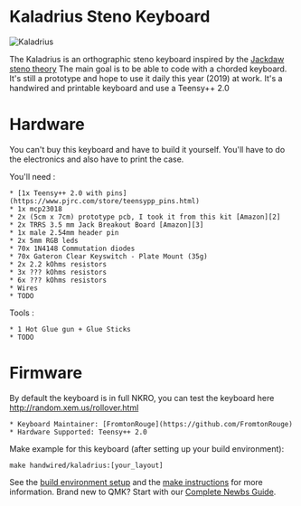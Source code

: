 # Kaladrius Steno Keyboard

![Kaladrius](https://i.imgur.com/hgo1kl6.jpg)

The Kaladrius is an orthographic steno keyboard inspired by the [Jackdaw steno theory](https://sites.google.com/site/ploverdoc/jackdaw)
The main goal is to be able to code with a chorded keyboard. It's still a prototype and hope to use it daily this year (2019) at work.
It's a handwired and printable keyboard and use a Teensy++ 2.0

# Hardware

You can't buy this keyboard and have to build it yourself. You'll have to do the electronics and also have to print the case.

You'll need :

    * [1x Teensy++ 2.0 with pins](https://www.pjrc.com/store/teensypp_pins.html)
    * 1x mcp23018
    * 2x (5cm x 7cm) prototype pcb, I took it from this kit [Amazon][2]
    * 2x TRRS 3.5 mm Jack Breakout Board [Amazon][3]
    * 1x male 2.54mm header pin
    * 2x 5mm RGB leds
    * 70x 1N4148 Commutation diodes
    * 70x Gateron Clear Keyswitch - Plate Mount (35g)
    * 2x 2.2 kOhms resistors
    * 3x ??? kOhms resistors
    * 6x ??? kOhms resistors
    * Wires
    * TODO

[1]: https://www.pjrc.com/store/teensypp_pins.html
[2]: https://www.amazon.com/ELEGOO-Prototype-Soldering-Compatible-Arduino/dp/B072Z7Y19F
[3]: https://www.amazon.com/dp/B01N7NDCVI/ref=cm_sw_r_tw_dp_U_x_TXwCCb46PW6FF

Tools :

    * 1 Hot Glue gun + Glue Sticks
    * TODO

# Firmware

By default the keyboard is in full NKRO, you can test the keyboard here http://random.xem.us/rollover.html

    * Keyboard Maintainer: [FromtonRouge](https://github.com/FromtonRouge)
    * Hardware Supported: Teensy++ 2.0

Make example for this keyboard (after setting up your build environment):

    make handwired/kaladrius:[your_layout]

See the [build environment setup](https://docs.qmk.fm/#/getting_started_build_tools) and the [make instructions](https://docs.qmk.fm/#/getting_started_make_guide) for more information. Brand new to QMK? Start with our [Complete Newbs Guide](https://docs.qmk.fm/#/newbs).
